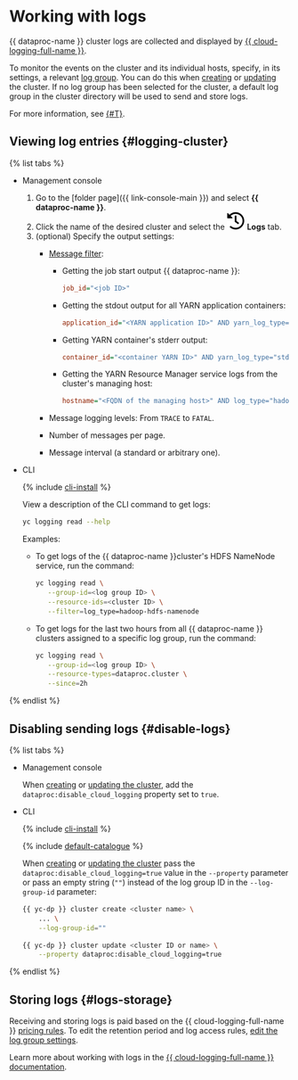 # Working with logs

{{ dataproc-name }} cluster logs are collected and displayed by [{{ cloud-logging-full-name }}](../../logging).

To monitor the events on the cluster and its individual hosts, specify, in its settings, a relevant [log group](../../logging/concepts/log-group.md). You can do this when [creating](cluster-create.md) or [updating](cluster-update.md) the cluster. If no log group has been selected for the cluster, a default log group in the cluster directory will be used to send and store logs.

For more information, see [{#T}](../concepts/logs.md).

## Viewing log entries {#logging-cluster}

{% list tabs %}

- Management console

   1. Go to the [folder page]({{ link-console-main }}) and select **{{ dataproc-name }}**.
   1. Click the name of the desired cluster and select the ![image](../../_assets/logs.svg) **Logs** tab.
   1. (optional) Specify the output settings:
      * [Message filter](../concepts/logs.md):
           * Getting the job start output {{ dataproc-name }}:

             ```ini
             job_id="<job ID>"
             ```

           * Getting the stdout output for all YARN application containers:

             ```ini
             application_id="<YARN application ID>" AND yarn_log_type="stdout"
             ```

           * Getting YARN container's stderr output:

             ```ini
             container_id="<container YARN ID>" AND yarn_log_type="stderr"
             ```

           * Getting the YARN Resource Manager service logs from the cluster's managing host:

             ```ini
             hostname="<FQDN of the managing host>" AND log_type="hadoop-yarn-resourcemanager"
             ```

      * Message logging levels: From `TRACE` to `FATAL`.
      * Number of messages per page.
      * Message interval (a standard or arbitrary one).

- CLI

   {% include [cli-install](../../_includes/cli-install.md) %}

   View a description of the CLI command to get logs:

   ```bash
   yc logging read --help
   ```

   Examples:

   * To get logs of the {{ dataproc-name }}cluster's HDFS NameNode service, run the command:

      ```bash
      yc logging read \
         --group-id=<log group ID> \
         --resource-ids=<cluster ID> \
         --filter=log_type=hadoop-hdfs-namenode
      ```

   * To get logs for the last two hours from all {{ dataproc-name }} clusters assigned to a specific log group, run the command:

      ```bash
      yc logging read \
         --group-id=<log group ID> \
         --resource-types=dataproc.cluster \
         --since=2h
      ```

{% endlist %}

## Disabling sending logs {#disable-logs}

{% list tabs %}

- Management console

    When [creating](cluster-create.md) or [updating the cluster](cluster-update.md), add the `dataproc:disable_cloud_logging` property set to `true`.

- CLI

    {% include [cli-install](../../_includes/cli-install.md) %}

    {% include [default-catalogue](../../_includes/default-catalogue.md) %}

    When [creating](cluster-create.md) or [updating the cluster](cluster-update.md) pass the `dataproc:disable_cloud_logging=true` value in the `--property` parameter or pass an empty string (`""`) instead of the log group ID in the `--log-group-id` parameter:

    ```bash
    {{ yc-dp }} cluster create <cluster name> \
        ... \
        --log-group-id=""
    ```

    ```bash
    {{ yc-dp }} cluster update <cluster ID or name> \
        --property dataproc:disable_cloud_logging=true
    ```

{% endlist %}

## Storing logs {#logs-storage}

Receiving and storing logs is paid based on the {{ cloud-logging-full-name }} [pricing rules](../../logging/pricing.md). To edit the retention period and log access rules, [edit the log group settings](../../logging/operations/retention-period.md).

Learn more about working with logs in the [{{ cloud-logging-full-name }} documentation](../../logging/operations/index.md).
